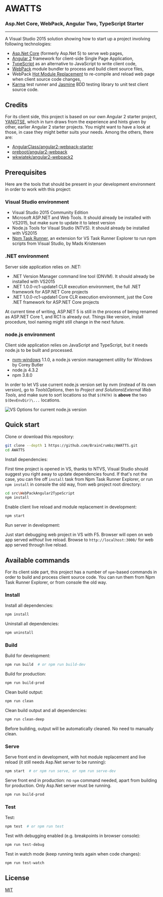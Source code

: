 # AWATTS

### Asp.Net Core, WebPack, Angular Two, TypeScript Starter

---

A Visual Studio 2015 solution showing how to start up a project involving following technologies:

* [Asp.Net Core](https://github.com/aspnet/Home) (formerly Asp.Net 5) to serve web pages, 
* [Angular 2](https://angular.io/) framework for client-side Single Page Application, 
* [TypeScript](http://www.typescriptlang.org/) as an alternative to JavaScript to write client code,
* [WebPack](https://webpack.github.io/) module bundler to process and build client source files, 
* WebPack [Hot Module Replacement](https://webpack.github.io/docs/hot-module-replacement.html) to 
re-compile and reload web page when client source code changes,
* [Karma](https://karma-runner.github.io) test runner and [Jasmine](http://jasmine.github.io/) BDD 
testing library to unit test client source code.

## Credits

For its client side, this project is based on our own Angular 2 starter project, [YANGTSE](https://github.com/BrainCrumbz/YANGTSE), 
which in turn draws from the experience and hints given by other, earlier Angular 2 starter projects. 
You might want to have a look at those, in case they might better suits your needs. Among the others, there are: 

* [AngularClass/angular2-webpack-starter](https://github.com/AngularClass/angular2-webpack-starter)
* [preboot/angular2-webpack](https://github.com/preboot/angular2-webpack)
* [wkwiatek/angular2-webpack2](https://github.com/wkwiatek/angular2-webpack2)

## Prerequisites

Here are the tools that should be present in your development environment in order to work with this project:

### Visual Studio environment

* Visual Studio 2015 Community Edition
* Microsoft ASP.NET and Web Tools. It should already be installed with VS2015, but make sure to update it to latest version
* Node.js Tools for Visual Studio (NTVS). It should already be installed with VS2015
* [Npm Task Runner](https://github.com/madskristensen/NpmTaskRunner), an extension for VS Task Runner Explorer 
to run npm scripts from Visual Studio, by Mads Kristensen

### .NET environment

Server side application relies on .NET:

* .NET Version Manager command line tool (DNVM). It should already be installed with VS2015
* .NET 1.0.0-rc1-update1 CLR execution environment, the full .NET framework for ASP.NET Core projects
* .NET 1.0.0-rc1-update1 Core CLR execution environment, just the Core .NET framework for ASP.NET Core projects

At current time of writing, ASP.NET 5 is still in the process of being renamed as ASP.NET Core 1, and RC1 is already out.
Things like version, install procedure, tool naming might still change in the next future.

### node.js environment

Client side application relies on JavaScript and TypeScript, but it needs node.js to be built and processed.

* [nvm-windows](https://github.com/coreybutler/nvm-windows) 1.1.0, a node.js version management utility for Windows by Corey Butler
* node.js 4.3.2
* npm 3.8.0

In order to let VS use current node.js version set by nvm (instead of its own version), go to *Tools\Options*, then
to *Project and Solutions\External Web Tools*, and make sure to sort locations so that `$(PATH)` is **above** the two 
`$(DevEnvDir)\...` locations.

![VS Options for current node.js version](https://braincrumbz.github.io/AWATTS/assets/images/Options-ProjectsAndSolutions-ExternalWebTools.png)

## Quick start

Clone or download this repository:

~~~bash
git clone --depth 1 https://github.com/BrainCrumbz/AWATTS.git
cd AWATTS
~~~

Install dependencies:

First time project is opened in VS, thanks to NTVS, Visual Studio should suggest you right away to update dependencies found. 
If that's not the case, you can fire off `install` task from Npm Task Runner Explorer, or run 
`npm install` in console the old way, from web project root directory:

~~~bash
cd src\WebPackAngular2TypeScript
npm install
~~~

Enable client live reload and module replacement in development: 

~~~bash
npm start
~~~

Run server in development:

Just start debugging web project in VS with F5. Browser will open on web app served *without* live reload. 
Browse to `http://localhost:3000/` for web app served through live reload.

## Available commands

For its client side part, this project has a number of `npm`-based commands in order to build and process client 
source code. You can run them from Npm Task Runner Explorer, or from console the old way.

### Install

Install all dependencies:

~~~bash
npm install
~~~

Uninstall all dependencies:

~~~bash
npm uninstall
~~~

### Build

Build for development:

~~~bash
npm run build  # or npm run build-dev
~~~

Build for production:

~~~bash
npm run build-prod
~~~

Clean build output:

~~~bash
npm run clean
~~~

Clean build output and all dependencies:

~~~bash
npm run clean-deep
~~~

Before building, output will be automatically cleaned. No need to manually clean.

### Serve

Serve front end in development, with hot module replacement and live reload 
(it still needs Asp.Net server to be running):

~~~bash
npm start  # or npm run serve, or npm run serve-dev
~~~

Serve front end in production: no `npm` command needed, apart from building for production.
Only Asp.Net server must be running.

~~~bash
npm run build-prod
~~~

### Test

Test:

~~~bash
npm test  # or npm run test
~~~

Test with debugging enabled (e.g. breakpoints in browser console):

~~~bash
npm run test-debug
~~~

Test in watch mode (keep running tests again when code changes):

~~~bash
npm run test-watch
~~~

## License

[MIT](LICENSE)
